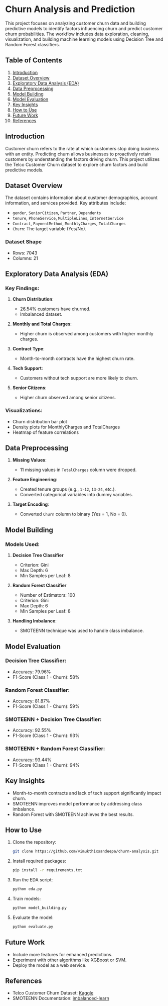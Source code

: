 # Churn Analysis and Prediction

This project focuses on analyzing customer churn data and building predictive models to identify factors influencing churn and predict customer churn probabilities. The workflow includes data exploration, cleaning, visualization, and building machine learning models using Decision Tree and Random Forest classifiers.

## Table of Contents

1. [Introduction](#introduction)
2. [Dataset Overview](#dataset-overview)
3. [Exploratory Data Analysis (EDA)](#exploratory-data-analysis-eda)
4. [Data Preprocessing](#data-preprocessing)
5. [Model Building](#model-building)
6. [Model Evaluation](#model-evaluation)
7. [Key Insights](#key-insights)
8. [How to Use](#how-to-use)
9. [Future Work](#future-work)
10. [References](#references)

## Introduction

Customer churn refers to the rate at which customers stop doing business with an entity. Predicting churn allows businesses to proactively retain customers by understanding the factors driving churn. This project utilizes the Telco Customer Churn dataset to explore churn factors and build predictive models.

## Dataset Overview

The dataset contains information about customer demographics, account information, and services provided. Key attributes include:

- `gender`, `SeniorCitizen`, `Partner`, `Dependents`
- `tenure`, `PhoneService`, `MultipleLines`, `InternetService`
- `Contract`, `PaymentMethod`, `MonthlyCharges`, `TotalCharges`
- `Churn`: The target variable (Yes/No).

### Dataset Shape

- Rows: 7043
- Columns: 21

## Exploratory Data Analysis (EDA)

### Key Findings:

1. **Churn Distribution**:
   - 26.54% customers have churned.
   - Imbalanced dataset.

2. **Monthly and Total Charges**:
   - Higher churn is observed among customers with higher monthly charges.

3. **Contract Type**:
   - Month-to-month contracts have the highest churn rate.

4. **Tech Support**:
   - Customers without tech support are more likely to churn.

5. **Senior Citizens**:
   - Higher churn observed among senior citizens.

### Visualizations:

- Churn distribution bar plot
- Density plots for MonthlyCharges and TotalCharges
- Heatmap of feature correlations

## Data Preprocessing

1. **Missing Values**:
   - 11 missing values in `TotalCharges` column were dropped.

2. **Feature Engineering**:
   - Created tenure groups (e.g., `1-12`, `13-24`, etc.).
   - Converted categorical variables into dummy variables.

3. **Target Encoding**:
   - Converted `Churn` column to binary (Yes = 1, No = 0).

## Model Building

### Models Used:

1. **Decision Tree Classifier**
   - Criterion: Gini
   - Max Depth: 6
   - Min Samples per Leaf: 8

2. **Random Forest Classifier**
   - Number of Estimators: 100
   - Criterion: Gini
   - Max Depth: 6
   - Min Samples per Leaf: 8

3. **Handling Imbalance**:
   - SMOTEENN technique was used to handle class imbalance.

## Model Evaluation

### Decision Tree Classifier:

- Accuracy: 79.96%
- F1-Score (Class 1 - Churn): 58%

### Random Forest Classifier:

- Accuracy: 81.87%
- F1-Score (Class 1 - Churn): 59%

### SMOTEENN + Decision Tree Classifier:

- Accuracy: 92.55%
- F1-Score (Class 1 - Churn): 93%

### SMOTEENN + Random Forest Classifier:

- Accuracy: 93.44%
- F1-Score (Class 1 - Churn): 94%

## Key Insights

- Month-to-month contracts and lack of tech support significantly impact churn.
- SMOTEENN improves model performance by addressing class imbalance.
- Random Forest with SMOTEENN achieves the best results.

## How to Use

1. Clone the repository:
   ```bash
   git clone https://github.com/vimukthixsandeepa/churn-analysis.git
   ```
2. Install required packages:
   ```bash
   pip install -r requirements.txt
   ```
3. Run the EDA script:
   ```bash
   python eda.py
   ```
4. Train models:
   ```bash
   python model_building.py
   ```
5. Evaluate the model:
   ```bash
   python evaluate.py
   ```

## Future Work

- Include more features for enhanced predictions.
- Experiment with other algorithms like XGBoost or SVM.
- Deploy the model as a web service.

## References

- Telco Customer Churn Dataset: [Kaggle](https://www.kaggle.com/blastchar/telco-customer-churn)
- SMOTEENN Documentation: [imbalanced-learn](https://imbalanced-learn.org/stable/references/generated/imblearn.combine.SMOTEENN.html)
